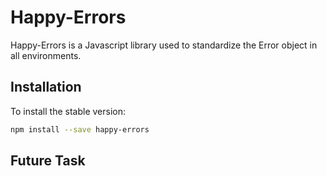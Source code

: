 # Happy-Errors

Happy-Errors is a Javascript library used to standardize the Error object in all environments.

## Installation

To install the stable version:

```bash
npm install --save happy-errors
```

## Future Task
